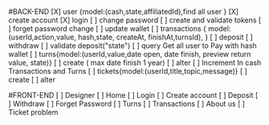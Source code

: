 #BACK-END
[X] user {model:(cash,state,affiliatedId),find all user }
[X] create account
[X] login
[ ] change password
[ ] create and validate tokens
[ ] forget password change
[ ] update wallet
[ ] transactions { model:(userId,action,value, hash,state, createAt, finishAt,turnsId),  }
[ ] deposit
[ ] withdraw
[ ] validate deposit("state")
[ ] query Get all user to Pay with hash wallet
[ ] turns{model:(userId,value,date open, date finish, preview return value, state)}
[ ] create ( max date finish 1 year)
[ ] alter
[ ] Increment In cash Transactions and Turns
[ ] tickets{model:(userId,title,topic,message)}
[ ] create
[ ] alter

#FRONT-END
[ ] Designer
[ ] Home
[ ] Login
[ ] Create account
[ ] Deposit
[ ] Withdraw
[ ] Forget Password
[ ] Turns
[ ] Transactions
[ ] About us
[ ] Ticket problem